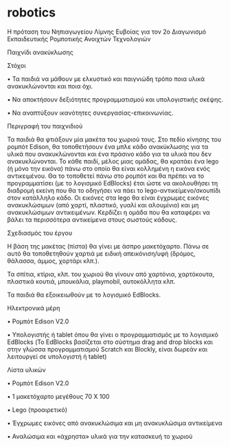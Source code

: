 # robotics
Η πρόταση του Νηπιαγωγείου Λίμνης Ευβοίας για τον 2ο Διαγωνισμό Εκπαιδευτικής Ρομποτικής Ανοιχτών Τεχνολογιών

Παιχνίδι ανακύκλωσης

Στόχοι

•	Τα παιδιά να μάθουν με ελκυστικό και παιγνιώδη τρόπο ποια υλικά ανακυκλώνονται και ποια όχι.

•	Να αποκτήσουν δεξιότητες προγραμματισμού και υπολογιστικής σκέψης.

•	Να αναπτύξουν ικανότητες συνεργασίας-επικοινωνίας. 

Περιγραφή του παιχνιδιού

Τα παιδιά θα φτιάξουν μία μακέτα του χωριού τους. Στο πεδίο κίνησης του ρομπότ Edison, θα τοποθετήσουν ένα μπλε κάδο ανακύκλωσης για τα υλικά που ανακυκλώνονται και ένα πράσινο κάδο για τα υλικά που δεν ανακυκλώνονται. 
Το κάθε παιδί, μέλος μιας ομάδας, θα κρατάει ένα lego (ή μόνο την εικόνα) πάνω στο οποίο θα είναι κολλημένη η εικόνα ενός αντικειμένου. Θα το τοποθετεί πάνω στο ρομπότ και θα πρέπει να το προγραμματίσει (με το λογισμικό EdBlocks) έτσι ώστε να ακολουθήσει τη διαδρομή εκείνη που θα το οδηγήσει να πάει το lego-αντικείμενο/σκουπίδι στον κατάλληλο κάδο.
Οι εικόνες στα lego θα είναι έγχρωμες εικόνες ανακυκλώσιμων (από χαρτί, πλαστικό, γυαλί και αλουμίνιο) και μη ανακυκλώσιμων αντικειμένων. Κερδίζει η ομάδα που θα καταφέρει να βάλει τα περισσότερα αντικείμενα στους σωστούς κάδους.   
  

Σχεδιασμός του έργου

Η βάση της μακέτας (πίστα) θα γίνει με άσπρο μακετόχαρτο. Πάνω σε αυτό  θα τοποθετηθούν χαρτιά με ειδική απεικόνιση/υφή (δρόμος, θάλασσα, άμμος, χορτάρι κλπ.).
 
Τα σπίτια, κτίρια, κλπ. του χωριού θα γίνουν από χαρτόνια, χαρτόκουτα, πλαστικά κουτιά,  μπουκάλια, playmobil, αυτοκόλλητα κλπ.

Τα παιδιά θα εξοικειωθούν με το λογισμικό EdBlocks.
 
 Ηλεκτρονικά μέρη
 
•	Ρομπότ Edison V2.0 

•	Υπολογιστής ή tablet όπου θα γίνει ο προγραμματισμός με το λογισμικό EdBlocks  (Το EdBlocks βασίζεται στο σύστημα drag and drop blocks και στην γλώσσα προγραμματισμού Scratch και Blockly, είναι δωρεάν και λειτουργεί σε υπολογιστή ή tablet)


Λίστα υλικών

•	Ρομπότ Edison V2.0

•	1 μακετόχαρτο μεγέθους 70 Χ 100 

•	Lego (προαιρετικό)

•	Έγχρωμες εικόνες από ανακυκλώσιμα και μη ανακυκλώσιμα αντικείμενα

•	Αναλώσιμα και «άχρηστα» υλικά για την κατασκευή το χωριού 


